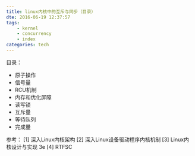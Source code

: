 ```yaml
---
title: linux内核中的互斥与同步（目录）
dte: 2016-06-19 12:37:57
tags:
	- kernel
	- concurrency
	- index
categories: tech
---
```


目录：
* 原子操作
* 信号量
* RCU机制
* 内存和优化屏障
* 读写锁
* 互斥量
* 等待队列
* 完成量


参考：
[1] 深入Linux内核架构
[2] 深入Linux设备驱动程序内核机制
[3] Linux内核设计与实现 3e
[4] RTFSC
